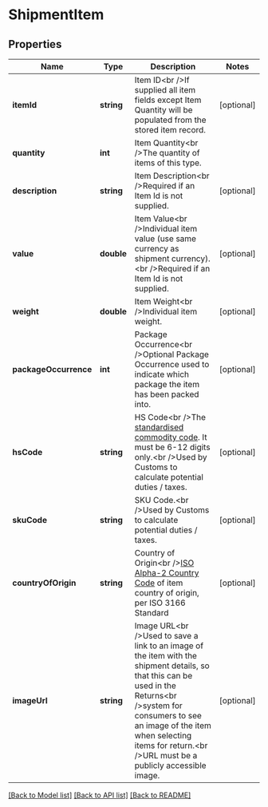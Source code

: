 # ShipmentItem

## Properties
Name | Type | Description | Notes
------------ | ------------- | ------------- | -------------
**itemId** | **string** | Item ID&lt;br /&gt;If supplied all item fields except Item Quantity will be populated from the stored item record. | [optional] 
**quantity** | **int** | Item Quantity&lt;br /&gt;The quantity of items of this type. | 
**description** | **string** | Item Description&lt;br /&gt;Required if an Item Id is not supplied. | [optional] 
**value** | **double** | Item Value&lt;br /&gt;Individual item value (use same currency as shipment currency).&lt;br /&gt;Required if an Item Id is not supplied. | [optional] 
**weight** | **double** | Item Weight&lt;br /&gt;Individual item weight. | [optional] 
**packageOccurrence** | **int** | Package Occurrence&lt;br /&gt;Optional Package Occurrence used to indicate which package the item has been packed into. | [optional] 
**hsCode** | **string** | HS Code&lt;br /&gt;The [standardised commodity code](https://www.gov.uk/trade-tariff). It must be 6-12 digits only.&lt;br /&gt;Used by Customs to calculate potential duties / taxes. | [optional] 
**skuCode** | **string** | SKU Code.&lt;br /&gt;Used by Customs to calculate potential duties / taxes. | [optional] 
**countryOfOrigin** | **string** | Country of Origin&lt;br /&gt;[ISO Alpha-2 Country Code](https://www.nationsonline.org/oneworld/country_code_list.htm) of item country of origin, per ISO 3166 Standard | [optional] 
**imageUrl** | **string** | Image URL&lt;br /&gt;Used to save a link to an image of the item with the shipment details, so that this can be used in the Returns&lt;br /&gt;system for consumers to see an image of the item when selecting items for return.&lt;br /&gt;URL must be a publicly accessible image. | [optional] 

[[Back to Model list]](../README.md#documentation-for-models) [[Back to API list]](../README.md#documentation-for-api-endpoints) [[Back to README]](../README.md)

